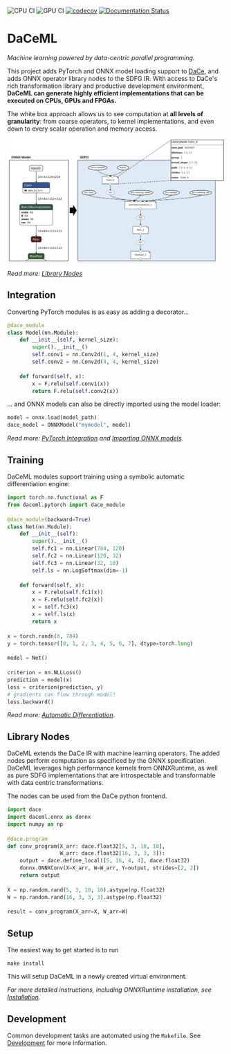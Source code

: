 ![CPU CI](https://github.com/spcl/daceml/workflows/CPU%20CI/badge.svg)
![GPU CI](https://github.com/spcl/daceml/workflows/GPU%20CI/badge.svg)
[![codecov](https://codecov.io/gh/spcl/daceml/branch/master/graph/badge.svg)](https://codecov.io/gh/spcl/daceml)
[![Documentation Status](https://readthedocs.org/projects/daceml/badge/?version=latest)](https://daceml.readthedocs.io/en/latest/?badge=latest)

# DaCeML

*Machine learning powered by data-centric parallel programming.*

This project adds PyTorch and ONNX model loading support to [DaCe](https://github.com/spcl/dace), and adds ONNX
 operator library nodes to the SDFG IR. With access to DaCe's rich transformation library and
productive development environment, **DaCeML can generate highly efficient implementations that can be executed on CPUs, GPUs
and FPGAs.**

The white box approach allows us to see computation at **all levels of granularity**: from coarse operators, to kernel
implementations, and even down to every scalar operation and memory access.

![IR visual example](doc/ir.png)

*Read more: [Library Nodes](https://daceml.readthedocs.io/en/latest/overviews/onnx.html#library-nodes)*
## Integration
Converting PyTorch modules is as easy as adding a decorator...
```python
@dace_module
class Model(nn.Module):
    def __init__(self, kernel_size):
        super().__init__()
        self.conv1 = nn.Conv2d(1, 4, kernel_size)
        self.conv2 = nn.Conv2d(4, 4, kernel_size)

    def forward(self, x):
        x = F.relu(self.conv1(x))
        return F.relu(self.conv2(x))
```
... and ONNX models can also be directly imported using the model loader:
```python
model = onnx.load(model_path)
dace_model = ONNXModel("mymodel", model)
```

*Read more: [PyTorch Integration](https://daceml.readthedocs.io/en/latest/overviews/pytorch.html) and 
[Importing ONNX models](https://daceml.readthedocs.io/en/latest/overviews/onnx.html#importing-onnx-models).*

## Training
DaCeML modules support training using a symbolic automatic differentiation engine:
```python
import torch.nn.functional as F
from daceml.pytorch import dace_module

@dace_module(backward=True)
class Net(nn.Module):
    def __init__(self):
        super().__init__()
        self.fc1 = nn.Linear(784, 120)
        self.fc2 = nn.Linear(120, 32)
        self.fc3 = nn.Linear(32, 10)
        self.ls = nn.LogSoftmax(dim=-1)

    def forward(self, x):
        x = F.relu(self.fc1(x))
        x = F.relu(self.fc2(x))
        x = self.fc3(x)
        x = self.ls(x)
        return x

x = torch.randn(8, 784)
y = torch.tensor([0, 1, 2, 3, 4, 5, 6, 7], dtype=torch.long)

model = Net()

criterion = nn.NLLLoss()
prediction = model(x)
loss = criterion(prediction, y)
# gradients can flow through model!
loss.backward()
```

*Read more: [Automatic Differentiation](https://daceml.readthedocs.io/en/latest/overviews/autodiff.html)*.

## Library Nodes
DaCeML extends the DaCe IR with machine learning operators. The added nodes perform computation as specificed by the
ONNX specification. DaCeML leverages high performance kernels from ONNXRuntime, as well as pure SDFG implementations
that are introspectable and transformable with data centric transformations.

The nodes can be used from the DaCe python frontend.
```python
import dace
import daceml.onnx as donnx
import numpy as np

@dace.program
def conv_program(X_arr: dace.float32[5, 3, 10, 10],
                 W_arr: dace.float32[16, 3, 3, 3]):
    output = dace.define_local([5, 16, 4, 4], dace.float32)
    donnx.ONNXConv(X=X_arr, W=W_arr, Y=output, strides=[2, 2])
    return output

X = np.random.rand(5, 3, 10, 10).astype(np.float32)
W = np.random.rand(16, 3, 3, 3).astype(np.float32)

result = conv_program(X_arr=X, W_arr=W)
```

## Setup
The easiest way to get started is to run

    make install
    
This will setup DaCeML in a newly created virtual environment.

*For more detailed instructions, including ONNXRuntime installation, see [Installation](https://daceml.readthedocs.io/en/latest/overviews/installation.html).*

## Development
Common development tasks are automated using the `Makefile`. 
See [Development](https://daceml.readthedocs.io/en/latest/overviews/development.html) for more information.
